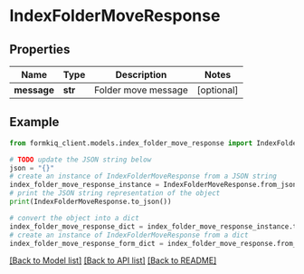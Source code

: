 # IndexFolderMoveResponse


## Properties

Name | Type | Description | Notes
------------ | ------------- | ------------- | -------------
**message** | **str** | Folder move message | [optional] 

## Example

```python
from formkiq_client.models.index_folder_move_response import IndexFolderMoveResponse

# TODO update the JSON string below
json = "{}"
# create an instance of IndexFolderMoveResponse from a JSON string
index_folder_move_response_instance = IndexFolderMoveResponse.from_json(json)
# print the JSON string representation of the object
print(IndexFolderMoveResponse.to_json())

# convert the object into a dict
index_folder_move_response_dict = index_folder_move_response_instance.to_dict()
# create an instance of IndexFolderMoveResponse from a dict
index_folder_move_response_form_dict = index_folder_move_response.from_dict(index_folder_move_response_dict)
```
[[Back to Model list]](../README.md#documentation-for-models) [[Back to API list]](../README.md#documentation-for-api-endpoints) [[Back to README]](../README.md)


